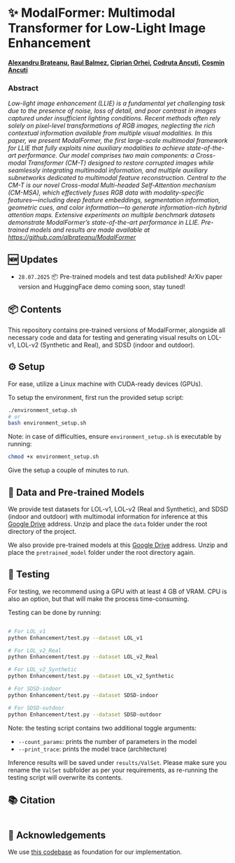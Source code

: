 # ✨ ModalFormer: Multimodal Transformer for Low-Light Image Enhancement

**[Alexandru Brateanu](https://scholar.google.com/citations?user=ru0meGgAAAAJ&hl=en), [Raul Balmez](https://scholar.google.com/citations?user=vPC7raQAAAAJ&hl=en), [Ciprian Orhei](https://scholar.google.com/citations?user=DZHdq3wAAAAJ&hl=en), [Codruta Ancuti](https://scholar.google.com/citations?user=5PA43eEAAAAJ&hl=en), [Cosmin Ancuti](https://scholar.google.com/citations?user=zVTgt8IAAAAJ&hl=en)**

### Abstract
*Low-light image enhancement (LLIE) is a fundamental yet challenging task due to the presence of noise, loss of detail, and poor contrast in images captured under insufficient lighting conditions. Recent methods often rely solely on pixel-level transformations of RGB images, neglecting the rich contextual information available from multiple visual modalities. In this paper, we present ModalFormer, the first large-scale multimodal framework for LLIE that fully exploits nine auxiliary modalities to achieve state-of-the-art performance. Our model comprises two main components: a Cross-modal Transformer (CM-T) designed to restore corrupted images while seamlessly integrating multimodal information, and multiple auxiliary subnetworks dedicated to multimodal feature reconstruction. Central to the CM-T is our novel Cross-modal Multi-headed Self-Attention mechanism (CM-MSA), which effectively fuses RGB data with modality-specific features—including deep feature embeddings, segmentation information, geometric cues, and color information—to generate information-rich hybrid attention maps. Extensive experiments on multiple benchmark datasets demonstrate ModalFormer’s state-of-the-art performance in LLIE. Pre-trained models and results are made available at https://github.com/albrateanu/ModalFormer*

## 🆕 Updates
- `28.07.2025` 📦 Pre-trained models and test data published! ArXiv paper version and HuggingFace demo coming soon, stay tuned!

## 📦 Contents
This repository contains pre-trained versions of ModalFormer, alongside all necessary code and data for testing and generating visual results on LOL-v1, LOL-v2 (Synthetic and Real), and SDSD (indoor and outdoor).

## ⚙️ Setup
For ease, utilize a Linux machine with CUDA-ready devices (GPUs).

To setup the environment, first run the provided setup script:

```bash
./environment_setup.sh
# or 
bash environment_setup.sh
```

Note: in case of difficulties, ensure ```environment_setup.sh``` is executable by running:

```bash
chmod +x environment_setup.sh
```

Give the setup a couple of minutes to run.

## 📁 Data and Pre-trained Models
We provide test datasets for LOL-v1, LOL-v2 (Real and Synthetic), and SDSD (indoor and outdoor) with multimodal information for inference at this [Google Drive](https://drive.google.com/file/d/1BRRvr30qnoz7fmniU3IkVSBbIkss9vYq/view?usp=drive_link) address. Unzip and place the ```data``` folder under the root directory of the project.

We also provide pre-trained models at this [Google Drive](https://drive.google.com/file/d/1qCC2x2Cj9ijLS9jqx9VQ3DTLacA7Xtt8/view?usp=drive_link) address. Unzip and place the ```pretrained_model``` folder under the root directory again.

## 🧪 Testing
For testing, we recommend using a GPU with at least 4 GB of VRAM. CPU is also an option, but that will make the process time-consuming.

Testing can be done by running:

```bash

# For LOL_v1
python Enhancement/test.py --dataset LOL_v1 

# For LOL_v2_Real
python Enhancement/test.py --dataset LOL_v2_Real

# For LOL_v2_Synthetic
python Enhancement/test.py --dataset LOL_v2_Synthetic

# For SDSD-indoor
python Enhancement/test.py --dataset SDSD-indoor

# For SDSD-outdoor
python Enhancement/test.py --dataset SDSD-outdoor

```

Note: the testing script contains two additional toggle arguments:
- ```--count_params```: prints the number of parameters in the model
- ```--print_trace```: prints the model trace (architecture)

Inference results will be saved under ```results/ValSet```. Please make sure you rename the ```ValSet``` subfolder as per your requirements, as re-running the testing script will overwrite its contents.

## 📚 Citation

```bash

```

## 🙏 Acknowledgements
We use [this codebase](https://github.com/caiyuanhao1998/Retinexformer) as foundation for our implementation.
